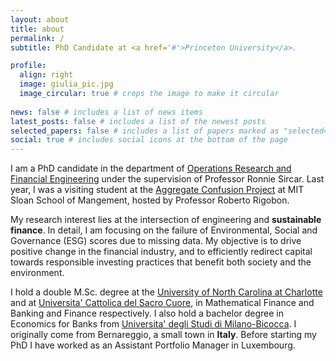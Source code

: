 ```yaml
---
layout: about
title: about
permalink: /
subtitle: PhD Candidate at <a href='#'>Princeton University</a>. 

profile:
  align: right
  image: giulia_pic.jpg
  image_circular: true # crops the image to make it circular
  
news: false # includes a list of news items
latest_posts: false # includes a list of the newest posts
selected_papers: false # includes a list of papers marked as "selected={true}"
social: true # includes social icons at the bottom of the page
---
```


I am a PhD candidate in the department of [Operations Research and Financial Engineering](https://orfe.princeton.edu) under the supervision of Professor Ronnie Sircar. 
Last year, I was a visiting student at the [Aggregate Confusion Project](https://mitsloan.mit.edu/sustainability-initiative/aggregate-confusion-project) at MIT Sloan School of Mangement, hosted by Professor Roberto Rigobon. 

My research interest lies at the intersection of engineering and **sustainable finance**. In detail, I am focusing on the failure of Environmental, Social and Governance (ESG) scores due to missing data.
My objective is to drive positive change in the financial industry, and to efficiently redirect capital towards responsible investing practices that benefit both society and the environment.

I hold a double M.Sc. degree at the [University of North Carolina at Charlotte](https://www.charlotte.edu) and at [Universita' Cattolica del Sacro Cuore](https://www.charlotte.edu), in Mathematical Finance and Banking and Finance respectively. I also hold a bachelor degree in Economics for Banks from [Universita' degli Studi di Milano-Bicocca](https://en.unimib.it). I
originally come from Bernareggio, a small town in **Italy**. Before starting my PhD I have worked as an Assistant Portfolio Manager in Luxembourg.
